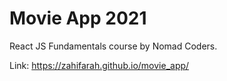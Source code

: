# Movie App 2021

React JS Fundamentals course by Nomad Coders.

Link: https://zahifarah.github.io/movie_app/
